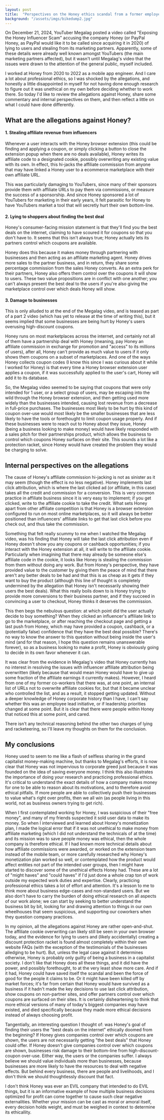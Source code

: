 ```yaml
---
layout: post
title:  "Perspectives on the Honey ethics scandal from a former employee"
background: "/assets/imgs/bikedump2.jpg"
---
```


On December 21, 2024, YouTuber Megalag posted a video called "Exposing the Honey Influencer Scam" accusing the company Honey (or PayPal Honey, as PayPal would like it to be called since acquiring it in 2020)
of lying to users and stealing from its marketing partners. Apparently, some of these details were already well known amongst YouTubers
(the main marketing partners affected), but it wasn't until Megalag's video that the issues were drawn to the attention of the general public, myself included.

I worked at Honey from 2020 to 2022 as a mobile app engineer.
And I care a lot about professional ethics, so I was shocked by the allegations, and honestly a little disappointed in myself for not having done enough research to figure out it was unethical on my own before deciding whether to work there.
So today I'd like to review the allegations against Honey, share some commentary and internal perspectives on them, and then reflect a little on what I could have done differently.


## What are the allegations against Honey?

#### 1. Stealing affiliate revenue from influencers

Whenever a user interacts with the Honey browser extension (this could be finding and applying a coupon, or simply clicking a button to close the extension
popup when there are no deals available), Honey writes its affiliate code to a designated cookie, possibly overwriting any existing value with its own. In effect, 
this hi-jacks the affiliate commission from anyone that may have linked a Honey user to a ecommerce marketplace with their own affiliate URL. 

This was particularly damaging to 
YouTubers, since many of their sponsors provide them with affiliate URLs to pay them via commissions, or measure the success of a sponsorship. And since Honey sponsored a lot of 
YouTubers for marketing in their early years, it felt parasitic for Honey to have YouTubers market a tool that will secretly hurt their own bottom-line.

#### 2. Lying to shoppers about finding the best deal

Honey's consumer-facing mission statement is that they'll find you the best deals on the internet, claiming to have scoured it for coupons so that you don't
have to. It seems that this isn't always true; Honey actually lets its partners control which coupons are available. 

Honey does this because it makes money through partnering with businesses and then acting as an affiliate marketing
agent. Honey drives more sales to the partner business, and in return, they share some percentage commission from the sales Honey converts. As an extra perk for their partners, Honey also offers them control over the coupons it will show to users. These
two value propositions are in conflict with one another; you can't always present the best deal to the users if you're also giving the marketplace control over
which deals Honey will show.

#### 3. Damage to businesses

This is only alluded to at the end of the Megalag video, and is teased as part of a part 2 video (which has yet to release at the time of writing this),
but it seems implied that some businesses are being hurt by Honey's users overusing high-discount coupons. 

Honey runs on most marketplaces across the internet, and
certainly not all of them have a partnership deal with Honey (meaning, pay Honey an affiliate commission in exchange for promotion and "access" to its millions of users),
after all, Honey can't provide as much value to users if it only shows them coupons on a subset of marketplaces. And one of the ways Honey collects coupon codes (I know this
since I was curious about it while I worked for Honey) is that every time a Honey browser extension user applies a coupon, if it was successfully applied to the user's cart,
Honey will add it to its database. 

So, the Megalag video seemed to be saying that coupons that were only intended for 1 user, or a select group of users,
may be escaping into the wild through the Honey browser extension, and then getting used more widely than the businesses intended, causing lost revenue from a decrease in
full-price purchases. The businesses most likely to be hurt by this kind of coupon over-use would most likely be the smaller businesses that are less likely to have the tools or
forethought to limit coupon usage properly. And if these businesses were to reach out to Honey about they issue, Honey (being a business looking to make money) would
have likely responded with a sales pitch for their partnerships product, which allows the business to control which coupons Honey surfaces on their site. This sounds a lot
like a protection racket, since Honey would have created the problem they would be charging to solve.

## Internal perspectives on the allegations

The cause of Honey's affiliate commission hi-jacking is not as sinister as it may seem (though the effect is no less negative). Honey implements last click attribution, which is where the last clicked ad (or affiliate, in this case) takes all the credit and commission for a conversion. This is very
common practice in affiliate business since it is very easy to implement; if you get clicked, write to the affiliate cookie to take the credit. What sets Honey apart 
from other affiliate competition is that Honey is a browser extension configured to run on most online marketplaces, so it will always be better positioned than
influencers' affiliate links to get that last click before you check out, and thus take the commission.

Something that felt really scummy to me when I watched the Megalag video, was his finding that Honey will take the last click attribution even if Honey doesn't show you
any coupons or cashback opportunities; if you interact with the Honey extension at all, it will write to the affiliate cookie. Particularly when imagining that
there may already be someone else's affiliate code in the cookie, it looks like Honey is stealing the commission from them without doing any work. But from Honey's perspective,
they have provided value to the customer by giving them the peace of mind that there aren't any better deals to be had and that this is as cheap as it
gets if they want to buy the product (although this line of thought is completely undermined by the allegation that Honey isn't necessarily showing their users
the best deals). What this really boils down to is Honey trying to provide more conversions to their business partner, and if they succeed in convincing a user to checkout,
Honey thinks it deserves the commission. 

This then begs the nebulous question: at which point did the user actually decide to buy something? When they clicked an influencer's affiliate link to go to the marketplace,
or after reaching the checkout page and getting a last push from Honey, which may have provided a coupon, cashback, or a (potentially false) confidence that they have the best deal possible? There's no
way to know the answer to this question without being inside the user's mind (and for that reason, I hope this question remains unanswerable forever), so as a business looking to make a profit,
Honey is obviously going to decide in its own favor whenever it can.

It was clear from the evidence in Megalag's video that Honey currently has no interest in resolving the issues with influencer affiliate attribution being
overwritten (likely because that would mean Honey would have to give up some fraction of the affiliate earnings it currently makes). However, I heard from one of my 
former co-workers that there was, at one point, an internal list of URLs not to overwrite affiliate cookies for, but that it became unclear who controlled the list,
and as a result, it stopped getting updated. Without a deeper knowledge of Honey corporate history than I have, I can't say whether this was an employee lead initiative, 
or if leadership priorities changed at some point. But it is clear that there were people within Honey that noticed this at some point, and cared.

There isn't any technical reasoning behind the other two charges of lying and racketeering, so I'll leave my thoughts on them for the conclusion.


## My conclusions

Honey used to seem to me like a flash of selfless sharing in the grand capitalist money-making machine, but thanks to Megalag's efforts, it is now clear that Honey was not 
impervious to corporate greed just because it was founded on the idea of saving everyone money. I think this also illustrates the importance of doing your 
research and practicing professional ethics. It's critical to understand the exact details of how a company makes money for one to be able to reason about its 
motivations, and to therefore avoid ethical pitfalls. If more people are able to collectively push their businesses to value what's right over profits, then we all win (as
people living in this world, not as business owners trying to get rich).

When I first contemplated working for Honey, I was suspicious of their "free money", and many of my friends suspected it sold user data to make its money. So when I
interviewed and learned about Honey's monetization plan, I made the logical error that if it was not unethical to make money from affiliate marketing (which I
did not understand the technicals of at the time) and its mission was to save people money was ethical, then the whole company is therefore ethical.
If I had known more technical details about how affiliate commissions were awarded, or worked on the extension team instead of the mobile team, or more carefully researched why Honey's
monetization plan worked so well, or contemplated how the product would affect entities not part of the intended user groups, then I might have started to discover some
of the unethical effects Honey had. These are a lot of "might haves" and "could haves" if I'd just done a whole crap ton of work outside my expected work duties and
expertise. Clearly, practicing professional ethics takes a lot of effort and attention. It's a lesson to me to think more about business edge-cases and non-standard users. But we also don't
have to carry the burden of doing ethical research on all aspects of our work alone; we can start by seeking to better understand the business bit by bit, looking for and drawing attention to things in our own wheelhouses that seem suspicious, and supporting our coworkers when they
question company practices.

In my opinion, all the allegations against Honey are rather open-and-shut. The affiliate cookie overwriting can likely still be seen in your own browser today, and the 
evidence for lying to users and (likely accidentally) creating a discount protection racket is found almost completely within their own website FAQs 
(with the exception of the testimonials of the businesses alledging to be hurt). But, unless the legal case against it
determines otherwise, Honey is probably only guilty of being a business in a capitalist society. I don't like that Honey does all these things, and it did have the power,
and possibly forethought, to at the very least show more care. And if it had, Honey could have saved itself the scandal and been the force of good for the people it claims
to be. Or it might have been killed off by market forces; it's far from certain that Honey would have survived as a business
if it hadn't made the key decisions to use last click attribution, show coupons on non-partner sites, and offer partners control over which coupons are surfaced on their sites. It is certainly disheartening to think that more ethical versions of many of today's
biggest companies may have existed, and died specifically because they made more ethical decisions instead of always choosing profit.

Tangentially, an interesting question I thought of: was Honey's goal of finding their users the "best deals on the internet" ethically doomed from the beginning?
If Honey gives companies control over which coupons are shown, the users are not necessarily getting "the best deals" that Honey could offer.
If Honey doesn't give companies control over which coupons are shown, businesses risk damage to their bottom-line from high-discount-coupon over-use.
Either way, the users or the companies suffer. I always believe we should value individuals more than businesses, because businesses are more likely to have the resources
to deal with negative effects. But behind every business, there are people and livelihoods, and I don't think we should thoughtlessly discount that fact.

I don't think Honey was ever an EVIL company that intended to do EVIL things, but it is an informative example of how multiple business decisions optimized for profit can 
come together to cause such clear negative externalities. Whether your mission can be cast as moral or amoral itself, every decision holds weight, and must be weighed in context to
determine its ethicallity.

